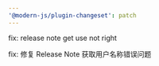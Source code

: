 ```yaml
---
'@modern-js/plugin-changeset': patch
---
```


fix: release note get use not right

fix: 修复 Release Note 获取用户名称错误问题

